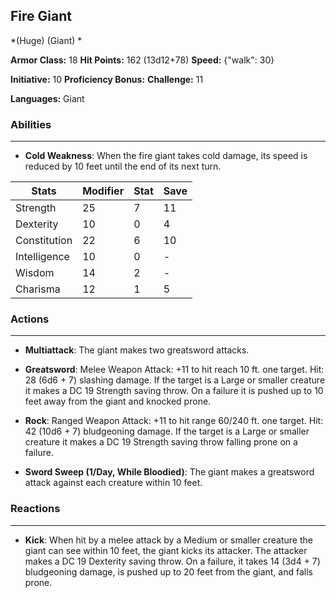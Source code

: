 ## Fire Giant
*(Huge) (Giant) *

**Armor Class:** 18
**Hit Points:** 162 (13d12+78)
**Speed:** {"walk": 30}

**Initiative:** 10
**Proficiency Bonus:**
**Challenge:** 11

**Languages:** Giant

### Abilities
 --- 
- **Cold Weakness**: When the fire giant takes cold damage, its speed is reduced by 10 feet until the end of its next turn.



| Stats | Modifier | Stat | Save
| ---- | ---- | ---- | ---- |
| Strength | 25 | 7 | 11 |
| Dexterity | 10 | 0 | 4 |
| Constitution | 22 | 6 | 10 |
| Intelligence | 10 | 0 | - |
| Wisdom | 14 | 2 | - |
| Charisma | 12 | 1 | 5 |

### Actions
 --- 
- **Multiattack**: The giant makes two greatsword attacks.

- **Greatsword**: Melee Weapon Attack: +11 to hit  reach 10 ft.  one target. Hit: 28 (6d6 + 7) slashing damage. If the target is a Large or smaller creature  it makes a DC 19 Strength saving throw. On a failure  it is pushed up to 10 feet away from the giant and knocked prone.

- **Rock**: Ranged Weapon Attack: +11 to hit  range 60/240 ft.  one target. Hit: 42 (10d6 + 7) bludgeoning damage. If the target is a Large or smaller creature  it makes a DC 19 Strength saving throw  falling prone on a failure.

- **Sword Sweep (1/Day, While Bloodied)**: The giant makes a greatsword attack against each creature within 10 feet.

### Reactions
 --- 
- **Kick**: When hit by a melee attack by a Medium or smaller creature the giant can see within 10 feet, the giant kicks its attacker. The attacker makes a DC 19 Dexterity saving throw. On a failure, it takes 14 (3d4 + 7) bludgeoning damage, is pushed up to 20 feet from the giant, and falls prone.


